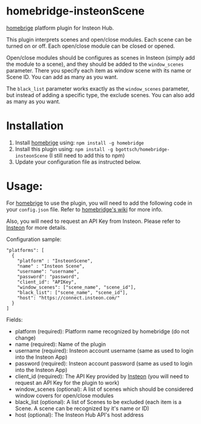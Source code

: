 # homebridge-insteonScene

[homebrige](https://github.com/nfarina/homebridge) platform plugin for Insteon Hub.

This plugin interprets scenes and open/close modules. Each scene can be turned on or off. Each open/close module can be closed or opened.

Open/close modules should be configures as scenes in Insteon (simply add the module to a scene), and they should be added to the `window_scenes` parameter. There you specify each item as window scene with its name or Scene ID. You can add as many as you want.

The `black_list` parameter works exactly as the `window_scenes` parameter, but instead of adding a specific type, the exclude scenes. You can also add as many as you want.

# Installation

1. Install [homebrige](https://github.com/nfarina/homebridge) using: `npm install -g homebridge`
2. Install this plugin using: `npm install -g bgottsch/homebridge-insteonScene` (I still need to add this to npm)
3. Update your configuration file as instructed below.

# Usage:

For [homebrige](https://github.com/nfarina/homebridge) to use the plugin, you will need to add the following code in your `config.json` file. Refer to [homebridge's wiki](https://github.com/nfarina/homebridge/wiki) for more info.

Also, you will need to request an API Key from Insteon. Please refer to [Insteon](http://www.insteon.com/become-an-insteon-developer) for more details.

Configuration sample:
```
"platforms": [
  {
    "platform" : "InsteonScene",
    "name" : "Insteon Scene",
    "username": "username",
    "password": "password",
    "client_id": "APIKey",
	"window_scenes": ["scene_name", "scene_id"],
    "black_list": ["scene_name", "scene_id"],
    "host": "https://connect.insteon.com/"
  }
]
```
Fields:
- platform (required): Platform name recognized by homebridge (do not change)
- name (required): Name of the plugin
- username (required): Insteon account username (same as used to login into the Insteon App)
- password (required): Insteon account password (same as used to login into the Insteon App)
- client_id (required): The API Key provided by [Insteon](http://www.insteon.com/become-an-insteon-developer) (you will need to request an API Key for the plugin to work)
- window_scenes (optional): A list of scenes which should be considered window covers for open/close modules
- black_list (optional): A list of Scenes to be excluded (each item is a Scene. A scene can be recognized by it's name or ID)
- host (optional): The Insteon Hub API's host address